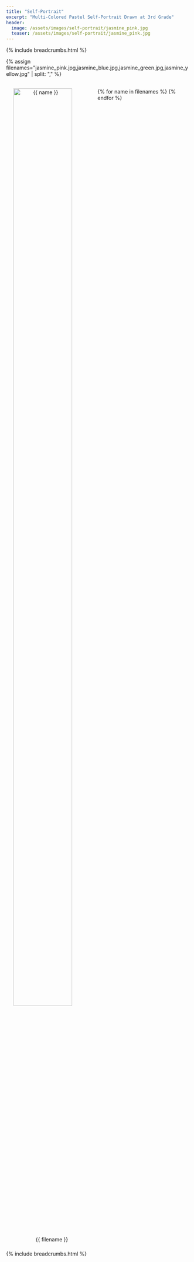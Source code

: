 ```yaml
---
title: "Self-Portrait"
excerpt: "Multi-Colored Pastel Self-Portrait Drawn at 3rd Grade"
header:
  image: /assets/images/self-portrait/jasmine_pink.jpg
  teaser: /assets/images/self-portrait/jasmine_pink.jpg
---
```


{% include breadcrumbs.html %}

<style>
   .image-gallery {overflow: auto; margin-left: -1%!important;}
  .image-gallery a {float: left; display: block; margin: 0 0 1% 1%; width: 49%; text-align: center; text-decoration: none!important;}
  .image-gallery a span {display: block; text-overflow: ellipsis; overflow: hidden; white-space: nowrap; padding: 3px 0;}
  .image-gallery a img {width: 80%; display: block;}
</style>
  
{% assign filenames="jasmine_pink.jpg,jasmine_blue.jpg,jasmine_green.jpg,jasmine_yellow.jpg" | split: "," %}
 
<div class ="image-gallery">
<br>
 {% for name in filenames %}
     <a href="{{ site.imagesurl }}{{"self-portrait/"}}{{ name }}">
	 <img src="{{site.imagesurl}}{{"self-portrait/"}}{{ name }} " alt="{{ name }}"/>
   	 <span>{{ filename }}</span>
    </a>
 {% endfor %}
<br>
</div>

{% include breadcrumbs.html %}
